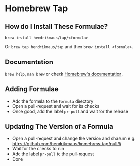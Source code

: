# Homebrew Tap

## How do I Install These Formulae?

`brew install hendrikmaus/tap/<formula>`

Or `brew tap hendrikmaus/tap` and then `brew install <formula>`.

## Documentation

`brew help`, `man brew` or check [Homebrew's documentation](https://docs.brew.sh).

## Adding Formulae

- Add the formula to the `Formula` directory
- Open a pull-request and wait for its checks
- Once good, add the label `pr-pull` and wait for the release

## Updating The Version of a Formula

- Open a pull-request and change the version and shasum
  e.g. https://github.com/hendrikmaus/homebrew-tap/pull/5
- Wait for the checks to run
- Add the label `pr-pull` to the pull-request
- Done
